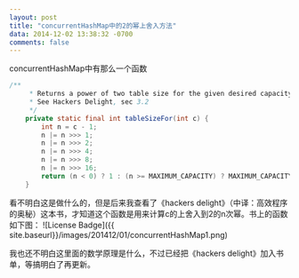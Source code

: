 ```yaml
---
layout: post
title: "concurrentHashMap中的2的幂上舍入方法"
data: 2014-12-02 13:38:32 -0700
comments: false
---
```

concurrentHashMap中有那么一个函数

```java
/**
     * Returns a power of two table size for the given desired capacity.
     * See Hackers Delight, sec 3.2
     */
    private static final int tableSizeFor(int c) {
        int n = c - 1;
        n |= n >>> 1;
        n |= n >>> 2;
        n |= n >>> 4;
        n |= n >>> 8;
        n |= n >>> 16;
        return (n < 0) ? 1 : (n >= MAXIMUM_CAPACITY) ? MAXIMUM_CAPACITY : n + 1;
    }
```
看不明白这是做什么的，但是后来我查看了《hackers delight》（中译：高效程序的奥秘）这本书，才知道这个函数是用来计算c的上舍入到2的n次幂。书上的函数如下图：
![License Badge]({{ site.baseurl}}/images/201412/01/concurrentHashMap1.png)

我也还不明白这里面的数学原理是什么，不过已经把《hackers delight》加入书单，等搞明白了再更新。


